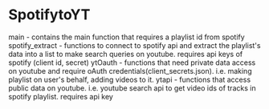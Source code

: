 # SpotifytoYT

main - contains the main function that requires a playlist id from spotify 
spotify_extract - functions to connect to spotify api and extract the playlist's data into a list to make search queries on youtube. requires api keys of spotify (client id, secret)
ytOauth - functions that need private data access on youtube and require oAuth credentials(client_secrets.json). i.e. making playlist on  user's behalf, adding videos to it.
ytapi - functions that access public data on youtube. i.e. youtube search api to get video ids of tracks in spotify playlist. requires api key
